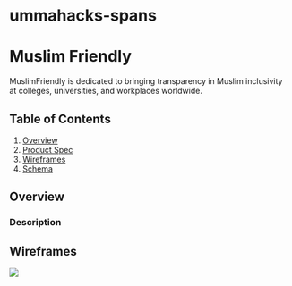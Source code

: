 # ummahacks-spans
# Muslim Friendly

MuslimFriendly is dedicated to bringing transparency in Muslim inclusivity at colleges, universities, and workplaces worldwide.

## Table of Contents
1. [Overview](#Overview)
1. [Product Spec](#Product-Spec)
1. [Wireframes](#Wireframes)
1. [Schema](#Schema)

## Overview
### Description

## Wireframes
<img src="https://i.ibb.co/B39TYbg/Land.png" >
